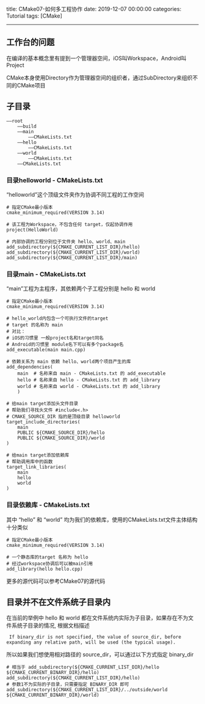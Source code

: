 title: CMake07-如何多工程协作
date: 2019-12-07 00:00:00
categories: Tutorial
tags: [CMake]

---

## 工作台的问题

在编译的基本概念里有提到一个管理器空间，iOS叫Workspace，Android叫Project

CMake本身使用Directory作为管理器空间的组织者，通过SubDirectory来组织不同的CMake项目

## 子目录

```SH
——root
    ——build
    ——main
        ——CMakeLists.txt
    ——hello
        ——CMakeLists.txt
    ——world
        ——CMakeLists.txt
    ——CMakeLists.txt
```

### 目录helloworld - CMakeLists.txt

“helloworld”这个顶级文件夹作为协调不同工程的工作空间

```SH
# 指定CMake最小版本
cmake_minimum_required(VERSION 3.14)

# 该工程为Workspace，不包含任何 target，仅起协调作用
project(HelloWorld)

# 内部协调的工程分别位于文件夹 hello、world、main
add_subdirectory(${CMAKE_CURRENT_LIST_DIR}/hello)
add_subdirectory(${CMAKE_CURRENT_LIST_DIR}/world)
add_subdirectory(${CMAKE_CURRENT_LIST_DIR}/main)

```

### 目录main - CMakeLists.txt

“main”工程为主程序，其依赖两个子工程分别是 hello 和 world

```SH
# 指定CMake最小版本
cmake_minimum_required(VERSION 3.14)

# hello_world内包含一个可执行文件的target
# target 的名称为 main
# 对比：
# iOS的习惯里 一般project名和target同名
# Android的习惯里 module名下可以有多个package名
add_executable(main main.cpp)

# 依赖关系为 main 依赖 hello、world两个项目产生的库
add_dependencies(
    main  # 名称来自 main - CMakeLists.txt 的 add_executable
    hello # 名称来自 hello - CMakeLists.txt 的 add_library
    world # 名称来自 world - CMakeLists.txt 的 add_library
    )

# 给main target添加头文件目录
# 帮助我们寻找头文件 #include<.h>
# CMAKE_SOURCE_DIR 指的是顶级目录 helloworld
target_include_directories(
    main
    PUBLIC ${CMAKE_SOURCE_DIR}/hello
    PUBLIC ${CMAKE_SOURCE_DIR}/world
)

# 给main target添加依赖库
# 帮助调用库中的函数
target_link_libraries(
    main
    hello
    world
)
```

### 目录依赖库 - CMakeLists.txt

其中 “hello” 和 “world” 均为我们的依赖库，使用的CMakeLists.txt文件主体结构十分类似

```SH
# 指定CMake最小版本
cmake_minimum_required(VERSION 3.14)

# 一个静态库的target 名称为 hello
# 经过workspace协调后可以被main引用
add_library(hello hello.cpp)
```
更多的源代码可以参考CMake07的源代码


## 目录并不在文件系统子目录内

在当前的举例中 hello 和 world 都在文件系统内实际为子目录，如果存在不为文件系统子目录的情况, 根据文档描述

```SH
 If binary_dir is not specified, the value of source_dir, before expanding any relative path, will be used (the typical usage).
```

所以如果我们想使用相对路径的 source_dir，可以通过以下方式指定 binary_dir

```SH
# 相当于 add_subdirectory(${CMAKE_CURRENT_LIST_DIR}/hello  ${CMAKE_CURRENT_BINARY_DIR}/hello)
add_subdirectory(${CMAKE_CURRENT_LIST_DIR}/hello)
# 参数1不为实际的子目录，只需要指定 BINARY_DIR 即可
add_subdirectory(${CMAKE_CURRENT_LIST_DIR}/../outside/world ${CMAKE_CURRENT_BINARY_DIR}/world)
```
